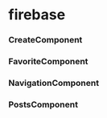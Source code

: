 # firebase

### CreateComponent

### FavoriteComponent

### NavigationComponent

### PostsComponent
